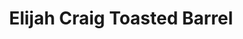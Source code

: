 ---
layout: recipe
title: Elijah Craig Toasted Barrel
category: North American - Bourbon
aged: NAS
abv: 47
distillery: Heaven Hill
distillery-location: Kentucky, USA
nose:
palate:
finish:
tag:
    - bourbon
    - whiskey
---